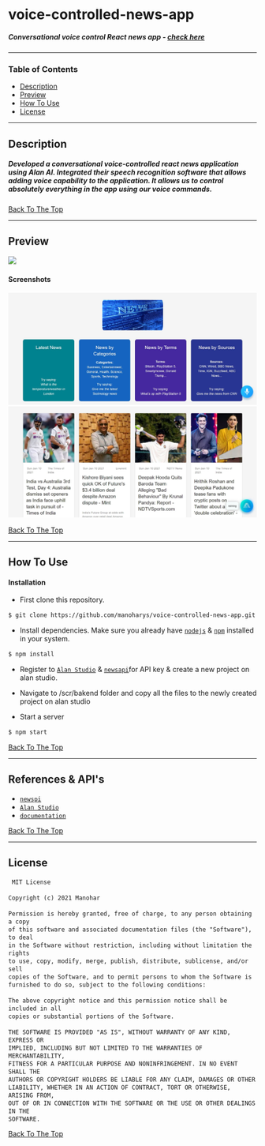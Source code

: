 
# voice-controlled-news-app
##### Conversational voice control React news app - <a href='https://manoharys.github.io/voice-controlled-news-app/'> check here </a>
  
---

### Table of Contents

- [Description](#description)
- [Preview](#preview)
- [How To Use](#how-to-use)
- [License](#license)


---

## Description
  ##### Developed a conversational voice-controlled react news application using Alan AI. Integrated their speech recognition software that allows adding voice capability to the application. It allows us to control absolutely everything in the app using our voice commands.
  
[Back To The Top](#voice-controlled-news-app)

---

## Preview
<img src = 'https://github.com/manoharys/voice-controlled-news-app/blob/master/capture/gif.gif'>

#### Screenshots
<img src='https://github.com/manoharys/voice-controlled-news-app/blob/master/capture/p1.JPG'>
<img src='https://github.com/manoharys/voice-controlled-news-app/blob/master/capture/p2.JPG'>

[Back To The Top](#voice-controlled-news-app)

---

## How To Use

#### Installation

- First clone this repository.
```bash
$ git clone https://github.com/manoharys/voice-controlled-news-app.git
```

- Install dependencies. Make sure you already have [`nodejs`](https://nodejs.org/en/) & [`npm`](https://www.npmjs.com/) installed in your system.
```bash
$ npm install 
```

- Register to [`Alan Studio`](https://studio.alan.app/) & [`newsapi`](https://newsapi.org/)for API key & create a new project on alan studio.

- Navigate to /scr/bakend folder and copy all the files to the newly created project on alan studio

- Start a server
```bash
$ npm start
```
[Back To The Top](#voice-controlled-news-app)
 
---

## References & API's
 
-  [`newspi`](https://newsapi.org/)
-  [`Alan Studio`](https://studio.alan.app/)
-  [`documentation`](https://alan.app/docs/usage/getting-started)

[Back To The Top](#voice-controlled-news-app)

---

## License
     MIT License

    Copyright (c) 2021 Manohar

    Permission is hereby granted, free of charge, to any person obtaining a copy
    of this software and associated documentation files (the "Software"), to deal
    in the Software without restriction, including without limitation the rights
    to use, copy, modify, merge, publish, distribute, sublicense, and/or sell
    copies of the Software, and to permit persons to whom the Software is
    furnished to do so, subject to the following conditions:

    The above copyright notice and this permission notice shall be included in all
    copies or substantial portions of the Software.

    THE SOFTWARE IS PROVIDED "AS IS", WITHOUT WARRANTY OF ANY KIND, EXPRESS OR
    IMPLIED, INCLUDING BUT NOT LIMITED TO THE WARRANTIES OF MERCHANTABILITY,
    FITNESS FOR A PARTICULAR PURPOSE AND NONINFRINGEMENT. IN NO EVENT SHALL THE
    AUTHORS OR COPYRIGHT HOLDERS BE LIABLE FOR ANY CLAIM, DAMAGES OR OTHER
    LIABILITY, WHETHER IN AN ACTION OF CONTRACT, TORT OR OTHERWISE, ARISING FROM,
    OUT OF OR IN CONNECTION WITH THE SOFTWARE OR THE USE OR OTHER DEALINGS IN THE
    SOFTWARE.


[Back To The Top](#voice-controlled-news-app)
